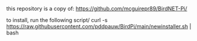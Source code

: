 this repository is a copy of: https://github.com/mcguirepr89/BirdNET-Pi/

to install, run the following script/
curl -s https://raw.githubusercontent.com/pddpauw/BirdPi/main/newinstaller.sh | bash
